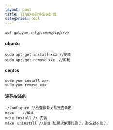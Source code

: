```yaml
---
layout: post
title: linux的软件安装卸载
categories: tool
---
```


`apt-get`,`yum` ,`dnf`,`pacman`,`pip`,`brew`

#### ubuntu

    sudo apt-get install xxx //安装
    sudo apt-get remove xxx　//卸载

#### centos

    sudo yum install xxx
    sudo yum remove xxx

#### 源码安装的

    ./configure //检查依赖关系是否满足
    make    //编译
    make install // 安装
    make　uninstall //卸载 如果软件源码删了，那么就不能了．
